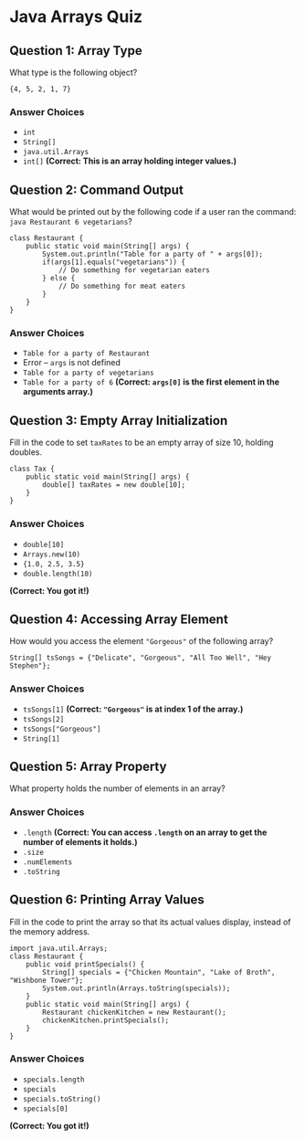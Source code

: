 # Java Arrays Quiz

## Question 1: Array Type

What type is the following object?

```
{4, 5, 2, 1, 7}
```

### Answer Choices

-   `int`
-   `String[]`
-   `java.util.Arrays`
-   `int[]` **(Correct: This is an array holding integer values.)**

## Question 2: Command Output

What would be printed out by the following code if a user ran the command: `java Restaurant 6 vegetarians`?

```
class Restaurant {
    public static void main(String[] args) {
        System.out.println("Table for a party of " + args[0]);
        if(args[1].equals("vegetarians")) {
            // Do something for vegetarian eaters
        } else {
            // Do something for meat eaters
        }
    }
}
```

### Answer Choices

-   `Table for a party of Restaurant`
-   Error – `args` is not defined
-   `Table for a party of vegetarians`
-   `Table for a party of 6` **(Correct: `args[0]` is the first element in the arguments array.)**

## Question 3: Empty Array Initialization

Fill in the code to set `taxRates` to be an empty array of size 10, holding doubles.

```
class Tax {
    public static void main(String[] args) {
        double[] taxRates = new double[10];
    }
}
```

### Answer Choices

-   `double[10]`
-   `Arrays.new(10)`
-   `{1.0, 2.5, 3.5}`
-   `double.length(10)`

**(Correct: You got it!)**

## Question 4: Accessing Array Element

How would you access the element `"Gorgeous"` of the following array?

```
String[] tsSongs = {"Delicate", "Gorgeous", "All Too Well", "Hey Stephen"};
```

### Answer Choices

-   `tsSongs[1]` **(Correct: `"Gorgeous"` is at index 1 of the array.)**
-   `tsSongs[2]`
-   `tsSongs["Gorgeous"]`
-   `String[1]`

## Question 5: Array Property

What property holds the number of elements in an array?

### Answer Choices

-   `.length` **(Correct: You can access `.length` on an array to get the number of elements it holds.)**
-   `.size`
-   `.numElements`
-   `.toString`

## Question 6: Printing Array Values

Fill in the code to print the array so that its actual values display, instead of the memory address.

```
import java.util.Arrays;
class Restaurant {
    public void printSpecials() {
        String[] specials = {"Chicken Mountain", "Lake of Broth", "Wishbone Tower"};
        System.out.println(Arrays.toString(specials));
    }
    public static void main(String[] args) {
        Restaurant chickenKitchen = new Restaurant();
        chickenKitchen.printSpecials();
    }
}
```

### Answer Choices

-   `specials.length`
-   `specials`
-   `specials.toString()`
-   `specials[0]`

**(Correct: You got it!)**
